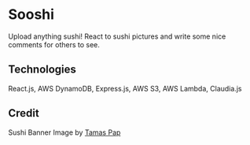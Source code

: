# Sooshi

Upload anything sushi! React to sushi pictures and write some nice comments for others to see.

## Technologies

React.js, AWS DynamoDB, Express.js, AWS S3, AWS Lambda, Claudia.js

## Credit
Sushi Banner Image by [Tamas Pap](https://unsplash.com/photos/zali_zGDWo8)